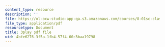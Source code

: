 ```yaml
---
content_type: resource
description: ''
file: https://ol-ocw-studio-app-qa.s3.amazonaws.com/courses/8-01sc-classical-mechanics-fall-2016/4bfe62763f5a1fb457f460c3baa19798_5zXYEVWSIsg.pdf
file_type: application/pdf
resourcetype: Document
title: 3play pdf file
uid: 4bfe6276-3f5a-1fb4-57f4-60c3baa19798
---
```

